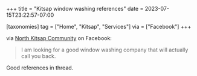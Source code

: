 +++
title = "Kitsap window washing references"
date = 2023-07-15T23:22:57-07:00

[taxonomies]
tag = ["Home", "Kitsap", "Services"]
via = ["Facebook"]
+++

via [North Kitsap Community](https://m.facebook.com/groups/1432226577009074/permalink/3634364783461898/) on Facebook:

> I am looking for a good window washing company that will actually call you back.

<!-- more -->

Good references in thread.
